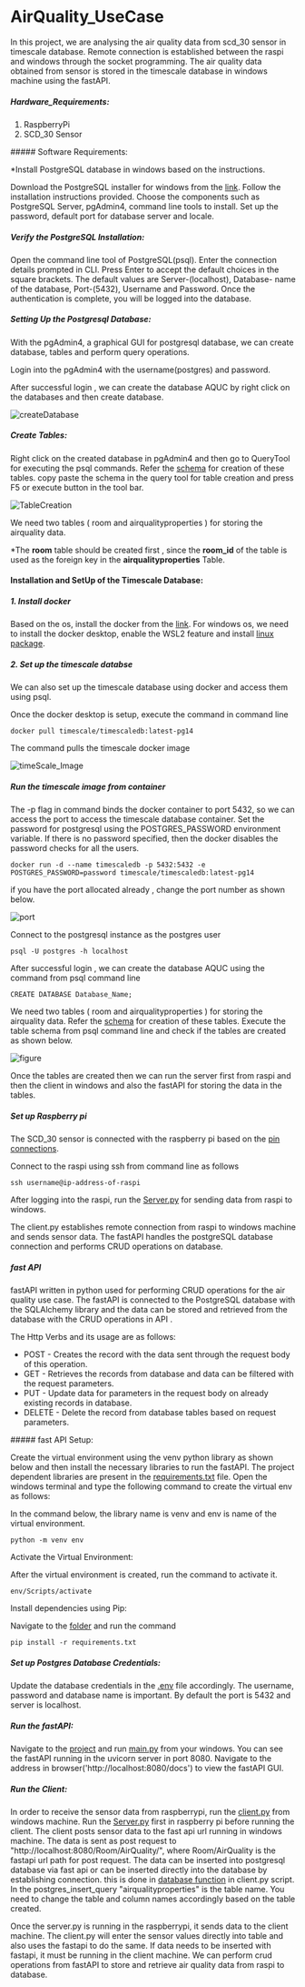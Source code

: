 # AirQuality_UseCase

In this project, we are analysing the air quality data from scd_30 sensor in timescale database.  Remote connection is established  between the raspi and windows through the socket programming. The air quality data obtained from sensor is stored in the timescale database in windows machine using the fastAPI. 

##### Hardware_Requirements:

<ol>
    <li>RaspberryPi</li>
    <li>SCD_30 Sensor</li>
</ol>
##### Software Requirements:

*Install PostgreSQL database in windows based on the instructions.

Download the PostgreSQL installer for windows from the [link]('https://www.postgresql.org/download/windows/'). Follow the installation instructions provided. Choose the components such as PostgreSQL Server, pgAdmin4, command line tools to install. Set up the password, default port for database server and locale.

##### Verify the PostgreSQL Installation:

Open the command line tool of PostgreSQL(psql). Enter the connection details prompted in CLI. Press Enter to accept the default choices in the square brackets.  The default values are Server-(localhost), Database- name of the database, Port-(5432), Username and Password. Once the authentication is complete, you will be logged into the database.

##### Setting Up the Postgresql Database:

With the pgAdmin4, a graphical GUI for postgresql database, we can create database, tables and perform query operations.

Login into the pgAdmin4 with the username(postgres) and password.

After successful login , we can create the database AQUC  by right click on the databases and then create database.

![createDatabase](./images/createDatabasePsql.png) 

##### Create Tables:

Right click on the created database in pgAdmin4 and then go to QueryTool for executing the psql commands. Refer the [schema]('https://github.com/Ramya-Jayaraman-CseJku/DT_API/blob/main/air_Quality/Database_Schema_AirQuality.sql.txt') for creation of these tables. copy paste the schema in the query tool for table creation and press F5 or execute button in the tool bar.

![TableCreation](./images/tableCreation.png)



We need two tables ( room and airqualityproperties ) for storing the airquality data. 

*The **room** table should be created first , since the **room_id** of the table is used as the foreign key in the **airqualityproperties** Table.

#### Installation and SetUp of the Timescale Database:

##### 1. Install docker 

Based on the os, install the docker from the [link]('https://docs.docker.com/get-docker/'). For windows os, we need to install the docker desktop, enable the WSL2 feature and install [linux package]('https://docs.microsoft.com/en-in/windows/wsl/install-manual#step-4---download-the-linux-kernel-update-package'). 

##### 2. Set up the timescale databse

We can also set up the timescale database using docker and access them using psql.

Once the docker desktop is setup, execute the command in command line

``docker pull timescale/timescaledb:latest-pg14``

The command pulls the timescale docker image

![timeScale_Image](./images/pullTimescaleImage.png)

##### Run the timescale image from container

The -p flag in command binds the docker container to port 5432, so we can access the port to access the timescale database container. Set the password for postgresql using the POSTGRES_PASSWORD environment variable. If there is no password specified, then the docker disables the password checks for all the users.

``docker run -d --name timescaledb -p 5432:5432 -e POSTGRES_PASSWORD=password timescale/timescaledb:latest-pg14``

if you have the port allocated already , change the port number as shown below.

![port](./images/runContainer.png)

Connect to the postgresql instance as the postgres user 

``psql -U postgres -h localhost ``

After successful login , we can create the database AQUC  using the command from psql command line

``CREATE DATABASE Database_Name;``

We need two tables ( room and airqualityproperties ) for storing the airquality data. Refer the [schema]('https://github.com/Ramya-Jayaraman-CseJku/DT_API/blob/main/air_Quality/Database_Schema_AirQuality.sql.txt') for creation of these tables. Execute the table schema from psql command line and check if the tables are created as shown below.

![figure](./images/Db&Tables.png) 

Once the tables are created then we can run the server first from raspi and then the client in windows and also the fastAPI for storing the data in the tables.

##### Set up Raspberry pi

The SCD_30 sensor is connected with the raspberry pi based on the [pin connections]('https://github.com/derlehner/IndoorAirQuality_DigitalTwin_Exemplar/tree/main/physical_twin/hardware_setup').

Connect to the raspi using ssh from command line as follows

``ssh username@ip-address-of-raspi``

After logging into the raspi, run the [Server.py]('https://github.com/Ramya-Jayaraman-CseJku/DT_API/blob/main/air_Quality/Server.py') for sending data from raspi to windows.

The client.py establishes  remote connection from raspi to windows machine and sends sensor data. The fastAPI handles the postgreSQL database connection and performs CRUD operations on database.

##### fast API

fastAPI written in python used for performing CRUD operations for the air quality use case.  The fastAPI is connected to the PostgreSQL database with the SQLAlchemy library and the data can be stored and retrieved from the database with the CRUD operations in API .

The Http Verbs and its usage are as follows: 

<ul>
    <li> POST - Creates the record with the data sent through the request body of this operation.</li>
    <li> GET - Retrieves the records from database and data can be filtered with the request parameters. </li>
    <li> PUT - Update data for parameters in the request body on already existing records in database. </li>
    <li> DELETE - Delete the record from database tables based on request parameters.<br/>
</li>
</ul>
##### fast API Setup:

Create the virtual environment using the venv python library as shown below and then install the  necessary libraries to run the fastAPI. The project dependent libraries are present in the [requirements.txt]('https://github.com/Ramya-Jayaraman-CseJku/DT_API/blob/main/air_Quality/fastAPI-AQUC/requirements.txt') file. Open the windows terminal and type the following command to create the virtual env as follows:

In the command below, the library name is venv and env is name of the virtual environment.

``python -m venv env``

Activate the Virtual Environment:

After the virtual environment is created, run the command to activate it.

``env/Scripts/activate``

Install dependencies using Pip:

 Navigate to the [folder]('https://github.com/Ramya-Jayaraman-CseJku/DT_API/tree/main/air_Quality/fastAPI-AQUC') and run the command

``pip install -r requirements.txt``
##### Set up Postgres Database Credentials:
Update the database credentials in the [.env]('https://github.com/Ramya-Jayaraman-CseJku/DT_API/blob/main/air_Quality/fastAPI-AQUC/app/.env') file accordingly. The username, password and database name is important. By default the port is 5432 and server is localhost. 
##### Run the fastAPI:

Navigate to the [project]('https://github.com/Ramya-Jayaraman-CseJku/DT_API/tree/main/air_Quality/fastAPI-AQUC/app') and run [main.py]('https://github.com/Ramya-Jayaraman-CseJku/DT_API/blob/main/air_Quality/fastAPI-AQUC/app/main.py') from your windows. You can see the fastAPI running in the uvicorn server in port 8080. Navigate to the address in browser('http://localhost:8080/docs') to view the fastAPI GUI.
##### Run the Client:
In order to receive the sensor data from raspberrypi, run the [client.py]('https://github.com/Ramya-Jayaraman-CseJku/DT_API/blob/main/air_Quality/client.py') from windows machine. Run the [Server.py]('https://github.com/Ramya-Jayaraman-CseJku/DT_API/blob/main/air_Quality/Server.py') first in raspberry pi before running the client.
The client posts sensor data to the fast api url running in windows machine. The data is sent as post request to "http://localhost:8080/Room/AirQuality/", where Room/AirQuality is the fastapi url path for post request.
The data can be inserted into postgresql database via fast api or can be inserted directly into the database by establishing connection. this is done in [database function]('https://github.com/Ramya-Jayaraman-CseJku/DT_API/blob/main/air_Quality/client.py') in client.py script. In the postgres_insert_query "airqualityproperties" is the table name. You need to change the table and column names accordingly based on the table created.

Once the server.py is running in the raspberrypi, it sends data to the client machine. The client.py will enter the sensor values directly into table and also uses the fastapi to do the same. If data needs to be inserted with fastapi, it must be running in the client machine. We can perform crud operations from fastAPI to store and retrieve air quality data from raspi to database.



